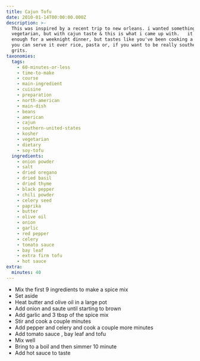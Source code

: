 ```yaml
---
title: Cajun Tofu
date: 2010-01-14T00:00:00.000Z
description: >-
  This was inspired by a recent trip to new orleans. i wanted something
  vegetarian, but with cajun taste & this is what i came up with.   it's easy
  enough for a weeknight dinner, but tastes like you've been cooking a while. 
  you can serve it over rice, pasta or, if you want to be really southern,
  grits.
taxonomies:
  tags:
    - 60-minutes-or-less
    - time-to-make
    - course
    - main-ingredient
    - cuisine
    - preparation
    - north-american
    - main-dish
    - beans
    - american
    - cajun
    - southern-united-states
    - kosher
    - vegetarian
    - dietary
    - soy-tofu
  ingredients:
    - onion powder
    - salt
    - dried oregano
    - dried basil
    - dried thyme
    - black pepper
    - chili powder
    - celery seed
    - paprika
    - butter
    - olive oil
    - onion
    - garlic
    - red pepper
    - celery
    - tomato sauce
    - bay leaf
    - extra firm tofu
    - hot sauce
extra:
  minutes: 40
---
```

 - Mix the first 9 ingredients to make a spice mix
 - Set aside
 - Heat butter and olive oil in a large pot
 - Add onion and saute until starting to brown
 - Add garlic and 3 tbsp of the spice mix
 - Stir and cook a couple minutes
 - Add pepper and celery and cook a couple more minutes
 - Add tomato sauce , bay leaf and tofu
 - Mix well
 - Bring to a boil and then simmer 10 minute
 - Add hot sauce to taste
